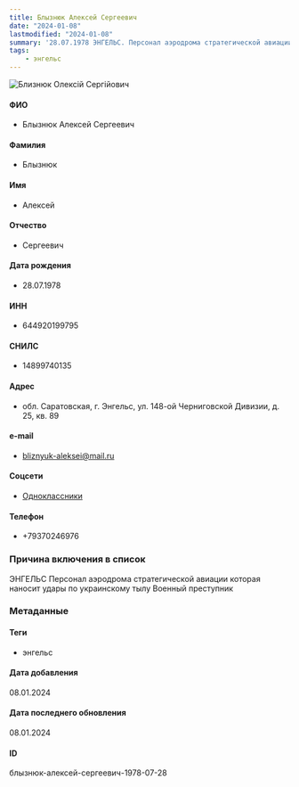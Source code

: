 ```yaml
---
title: Блызнюк Алексей Сергеевич
date: "2024-01-08"
lastmodified: "2024-01-08"
summary: '28.07.1978 ЭНГЕЛЬС. Персонал аэродрома стратегической авиации которая наносит удары по украинскому тылу. Военный преступник'
tags: 
    - энгельс
---
```

<!--# pp2-->
<!--## Фигурант-->
<!--### Личные данные-->
<!--#### Фото-->
![Близнюк Олексій Сергійович](https://molfar.com/images/optimized/1696945248_1061813148.png)
#### ФИО
- Блызнюк Алексей Сергеевич
#### Фамилия
- Блызнюк
#### Имя
- Алексей
#### Отчество
- Сергеевич
#### Дата рождения
- 28.07.1978
#### ИНН
- 644920199795
#### СНИЛС
- 14899740135
#### Адрес
- обл. Саратовская, г. Энгельс, ул. 148-ой Черниговской Дивизии, д. 25, кв. 89
#### e-mail
- bliznyuk-aleksei@mail.ru
#### Соцсети
- [Одноклассники](https://ok.ru/profile/343161519627)
#### Телефон
- +79370246976
### Причина включения в список
ЭНГЕЛЬС
Персонал аэродрома стратегической авиации которая наносит удары по украинскому тылу
Военный преступник
### Метаданные
#### Теги
- энгельс
#### Дата добавления
08.01.2024
#### Дата последнего обновления
08.01.2024
#### ID
блызнюк-алексей-сергеевич-1978-07-28
<!--## END;-->
